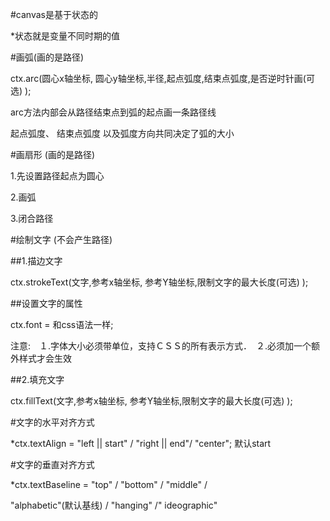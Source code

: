 \#canvas是基于状态的

\*状态就是变量不同时期的值

\#画弧\(画的是路径\)

ctx.arc\(圆心x轴坐标, 圆心y轴坐标,半径,起点弧度,结束点弧度,是否逆时针画\(可选\) \);

arc方法内部会从路径结束点到弧的起点画一条路径线

起点弧度、 结束点弧度 以及弧度方向共同决定了弧的大小

\#画扇形 \(画的是路径\)

1.先设置路径起点为圆心

2.画弧

3.闭合路径

\#绘制文字  \(不会产生路径\)

\#\#1.描边文字

ctx.strokeText\(文字,参考x轴坐标, 参考Y轴坐标,限制文字的最大长度\(可选\) \);

\#\#设置文字的属性

ctx.font = 和css语法一样;

注意:　１.字体大小必须带单位，支持ＣＳＳ的所有表示方式．　２.必须加一个额外样式才会生效

\#\#2.填充文字

ctx.fillText\(文字,参考x轴坐标, 参考Y轴坐标,限制文字的最大长度\(可选\) \);

\#文字的水平对齐方式

\*ctx.textAlign = "left \|\| start" \/ "right \|\| end"\/ "center";   默认start

\#文字的垂直对齐方式

\*ctx.textBaseline  = "top"  \/ "bottom" \/ "middle" \/

"alphabetic"\(默认基线\)  \/ "hanging" \/" ideographic"

